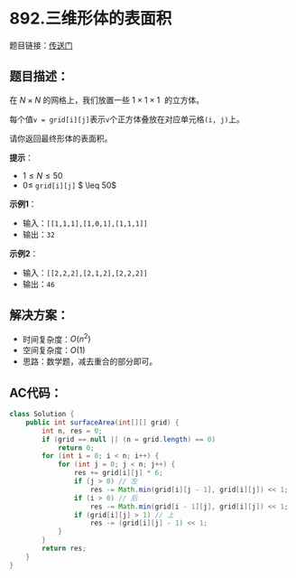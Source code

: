 # 892.三维形体的表面积
题目链接：[传送门](https://leetcode-cn.com/problems/surface-area-of-3d-shapes/)

## 题目描述：
在 $N \times N$ 的网格上，我们放置一些 $1 \times 1 \times 1$  的立方体。

每个值`v = grid[i][j]`表示`v`个正方体叠放在对应单元格`(i, j)`上。

请你返回最终形体的表面积。

**提示**：

- $1 \leq N \leq 50$
- $0 \leq$ `grid[i][j]` $ \leq 50$

**示例1**：

- 输入：`[[1,1,1],[1,0,1],[1,1,1]]`
- 输出：`32`

**示例2**：

- 输入：`[[2,2,2],[2,1,2],[2,2,2]]`
- 输出：`46`


## 解决方案：
- 时间复杂度：$O(n^2)$
- 空间复杂度：$O(1)$
- 思路：数学题，减去重合的部分即可。

## AC代码：
```java
class Solution {
	public int surfaceArea(int[][] grid) {
		int n, res = 0;
		if (grid == null || (n = grid.length) == 0)
			return 0;
		for (int i = 0; i < n; i++) {
			for (int j = 0; j < n; j++) {
				res += grid[i][j] * 6;
				if (j > 0) // 左
					res -= Math.min(grid[i][j - 1], grid[i][j]) << 1;
				if (i > 0) // 后
					res -= Math.min(grid[i - 1][j], grid[i][j]) << 1;
				if (grid[i][j] > 1) // 上
					res -= (grid[i][j] - 1) << 1;
			}
		}
		return res;
	}
}
```